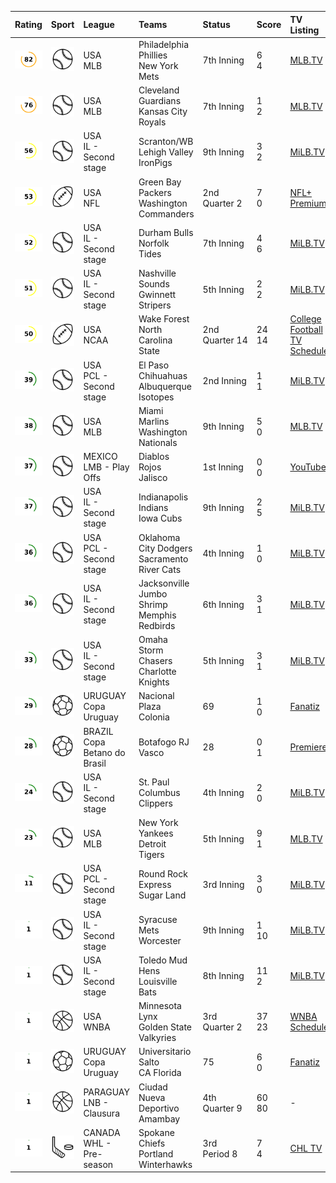 | Rating                                                                                                                                 | Sport                                                                                                                     | League                          | Teams                                          | Status         | Score    | TV Listing                                                                                                                     |
|:---------------------------------------------------------------------------------------------------------------------------------------|:--------------------------------------------------------------------------------------------------------------------------|:--------------------------------|:-----------------------------------------------|:---------------|:---------|:-------------------------------------------------------------------------------------------------------------------------------|
| <img src="https://raw.githubusercontent.com/BlakeDuncan25/Donut-SVG-Ratings/bac4e4a278175106499642192132b1786a9aec38/82.svg" alt="82"> | <img src="https://raw.githubusercontent.com/BlakeDuncan25/Donut-SVG-Ratings/master/baseball.png" alt="Baseball">          | USA<br>MLB                      | Philadelphia Phillies<br>New York Mets         | 7th Inning     | 6<br>4   | <a href="https://www.mlb.com/live-stream-games">MLB.TV</a>                                                                     |
| <img src="https://raw.githubusercontent.com/BlakeDuncan25/Donut-SVG-Ratings/bac4e4a278175106499642192132b1786a9aec38/76.svg" alt="76"> | <img src="https://raw.githubusercontent.com/BlakeDuncan25/Donut-SVG-Ratings/master/baseball.png" alt="Baseball">          | USA<br>MLB                      | Cleveland Guardians<br>Kansas City Royals      | 7th Inning     | 1<br>2   | <a href="https://www.mlb.com/live-stream-games">MLB.TV</a>                                                                     |
| <img src="https://raw.githubusercontent.com/BlakeDuncan25/Donut-SVG-Ratings/bac4e4a278175106499642192132b1786a9aec38/56.svg" alt="56"> | <img src="https://raw.githubusercontent.com/BlakeDuncan25/Donut-SVG-Ratings/master/baseball.png" alt="Baseball">          | USA<br>IL - Second stage        | Scranton/WB<br>Lehigh Valley IronPigs          | 9th Inning     | 3<br>2   | <a href="https://www.milb.com/live-stream-games/2025/09/10">MiLB.TV</a>                                                        |
| <img src="https://raw.githubusercontent.com/BlakeDuncan25/Donut-SVG-Ratings/bac4e4a278175106499642192132b1786a9aec38/53.svg" alt="53"> | <img src="https://raw.githubusercontent.com/BlakeDuncan25/Donut-SVG-Ratings/master/football.png" alt="American Football"> | USA<br>NFL                      | Green Bay Packers<br>Washington Commanders     | 2nd Quarter 2  | 7<br>0   | <a href="https://www.nfl.com/plus/replays/">NFL+ Premium</a>                                                                   |
| <img src="https://raw.githubusercontent.com/BlakeDuncan25/Donut-SVG-Ratings/bac4e4a278175106499642192132b1786a9aec38/52.svg" alt="52"> | <img src="https://raw.githubusercontent.com/BlakeDuncan25/Donut-SVG-Ratings/master/baseball.png" alt="Baseball">          | USA<br>IL - Second stage        | Durham Bulls<br>Norfolk Tides                  | 7th Inning     | 4<br>6   | <a href="https://www.milb.com/live-stream-games/2025/09/10">MiLB.TV</a>                                                        |
| <img src="https://raw.githubusercontent.com/BlakeDuncan25/Donut-SVG-Ratings/bac4e4a278175106499642192132b1786a9aec38/51.svg" alt="51"> | <img src="https://raw.githubusercontent.com/BlakeDuncan25/Donut-SVG-Ratings/master/baseball.png" alt="Baseball">          | USA<br>IL - Second stage        | Nashville Sounds<br>Gwinnett Stripers          | 5th Inning     | 2<br>2   | <a href="https://www.milb.com/live-stream-games/2025/09/10">MiLB.TV</a>                                                        |
| <img src="https://raw.githubusercontent.com/BlakeDuncan25/Donut-SVG-Ratings/bac4e4a278175106499642192132b1786a9aec38/50.svg" alt="50"> | <img src="https://raw.githubusercontent.com/BlakeDuncan25/Donut-SVG-Ratings/master/football.png" alt="NCAAF">             | USA<br>NCAA                     | Wake Forest<br>North Carolina State            | 2nd Quarter 14 | 24<br>14 | <a href="https://fbschedules.com/college-football-tv-schedule/">College Football TV Schedule</a>                               |
| <img src="https://raw.githubusercontent.com/BlakeDuncan25/Donut-SVG-Ratings/bac4e4a278175106499642192132b1786a9aec38/39.svg" alt="39"> | <img src="https://raw.githubusercontent.com/BlakeDuncan25/Donut-SVG-Ratings/master/baseball.png" alt="Baseball">          | USA<br>PCL - Second stage       | El Paso Chihuahuas<br>Albuquerque Isotopes     | 2nd Inning     | 1<br>1   | <a href="https://www.milb.com/live-stream-games/2025/09/10">MiLB.TV</a>                                                        |
| <img src="https://raw.githubusercontent.com/BlakeDuncan25/Donut-SVG-Ratings/bac4e4a278175106499642192132b1786a9aec38/38.svg" alt="38"> | <img src="https://raw.githubusercontent.com/BlakeDuncan25/Donut-SVG-Ratings/master/baseball.png" alt="Baseball">          | USA<br>MLB                      | Miami Marlins<br>Washington Nationals          | 9th Inning     | 5<br>0   | <a href="https://www.mlb.com/live-stream-games">MLB.TV</a>                                                                     |
| <img src="https://raw.githubusercontent.com/BlakeDuncan25/Donut-SVG-Ratings/bac4e4a278175106499642192132b1786a9aec38/37.svg" alt="37"> | <img src="https://raw.githubusercontent.com/BlakeDuncan25/Donut-SVG-Ratings/master/baseball.png" alt="Baseball">          | MEXICO<br>LMB - Play Offs       | Diablos Rojos<br>Jalisco                       | 1st Inning     | 0<br>0   | <a href="https://www.youtube.com/results?search_query=liga+mexicana+de+beisbol&sp=EgYIAxABGAI%253D">YouTube</a>                |
| <img src="https://raw.githubusercontent.com/BlakeDuncan25/Donut-SVG-Ratings/bac4e4a278175106499642192132b1786a9aec38/37.svg" alt="37"> | <img src="https://raw.githubusercontent.com/BlakeDuncan25/Donut-SVG-Ratings/master/baseball.png" alt="Baseball">          | USA<br>IL - Second stage        | Indianapolis Indians<br>Iowa Cubs              | 9th Inning     | 2<br>5   | <a href="https://www.milb.com/live-stream-games/2025/09/10">MiLB.TV</a>                                                        |
| <img src="https://raw.githubusercontent.com/BlakeDuncan25/Donut-SVG-Ratings/bac4e4a278175106499642192132b1786a9aec38/36.svg" alt="36"> | <img src="https://raw.githubusercontent.com/BlakeDuncan25/Donut-SVG-Ratings/master/baseball.png" alt="Baseball">          | USA<br>PCL - Second stage       | Oklahoma City Dodgers<br>Sacramento River Cats | 4th Inning     | 1<br>0   | <a href="https://www.milb.com/live-stream-games/2025/09/10">MiLB.TV</a>                                                        |
| <img src="https://raw.githubusercontent.com/BlakeDuncan25/Donut-SVG-Ratings/bac4e4a278175106499642192132b1786a9aec38/36.svg" alt="36"> | <img src="https://raw.githubusercontent.com/BlakeDuncan25/Donut-SVG-Ratings/master/baseball.png" alt="Baseball">          | USA<br>IL - Second stage        | Jacksonville Jumbo Shrimp<br>Memphis Redbirds  | 6th Inning     | 3<br>1   | <a href="https://www.milb.com/live-stream-games/2025/09/10">MiLB.TV</a>                                                        |
| <img src="https://raw.githubusercontent.com/BlakeDuncan25/Donut-SVG-Ratings/bac4e4a278175106499642192132b1786a9aec38/33.svg" alt="33"> | <img src="https://raw.githubusercontent.com/BlakeDuncan25/Donut-SVG-Ratings/master/baseball.png" alt="Baseball">          | USA<br>IL - Second stage        | Omaha Storm Chasers<br>Charlotte Knights       | 5th Inning     | 3<br>1   | <a href="https://www.milb.com/live-stream-games/2025/09/10">MiLB.TV</a>                                                        |
| <img src="https://raw.githubusercontent.com/BlakeDuncan25/Donut-SVG-Ratings/bac4e4a278175106499642192132b1786a9aec38/29.svg" alt="29"> | <img src="https://raw.githubusercontent.com/BlakeDuncan25/Donut-SVG-Ratings/master/soccer.png" alt="Soccer">              | URUGUAY<br>Copa Uruguay         | Nacional<br>Plaza Colonia                      | 69             | 1<br>0   | <a href="https://watch.fanatiz.com/channels">Fanatiz</a>                                                                       |
| <img src="https://raw.githubusercontent.com/BlakeDuncan25/Donut-SVG-Ratings/bac4e4a278175106499642192132b1786a9aec38/28.svg" alt="28"> | <img src="https://raw.githubusercontent.com/BlakeDuncan25/Donut-SVG-Ratings/master/soccer.png" alt="Soccer">              | BRAZIL<br>Copa Betano do Brasil | Botafogo RJ<br>Vasco                           | 28             | 0<br>1   | <a href="https://www.sling.com/international/brazilian">Premiere</a>                                                           |
| <img src="https://raw.githubusercontent.com/BlakeDuncan25/Donut-SVG-Ratings/bac4e4a278175106499642192132b1786a9aec38/24.svg" alt="24"> | <img src="https://raw.githubusercontent.com/BlakeDuncan25/Donut-SVG-Ratings/master/baseball.png" alt="Baseball">          | USA<br>IL - Second stage        | St. Paul<br>Columbus Clippers                  | 4th Inning     | 2<br>0   | <a href="https://www.milb.com/live-stream-games/2025/09/10">MiLB.TV</a>                                                        |
| <img src="https://raw.githubusercontent.com/BlakeDuncan25/Donut-SVG-Ratings/bac4e4a278175106499642192132b1786a9aec38/23.svg" alt="23"> | <img src="https://raw.githubusercontent.com/BlakeDuncan25/Donut-SVG-Ratings/master/baseball.png" alt="Baseball">          | USA<br>MLB                      | New York Yankees<br>Detroit Tigers             | 5th Inning     | 9<br>1   | <a href="https://www.mlb.com/live-stream-games">MLB.TV</a>                                                                     |
| <img src="https://raw.githubusercontent.com/BlakeDuncan25/Donut-SVG-Ratings/bac4e4a278175106499642192132b1786a9aec38/11.svg" alt="11"> | <img src="https://raw.githubusercontent.com/BlakeDuncan25/Donut-SVG-Ratings/master/baseball.png" alt="Baseball">          | USA<br>PCL - Second stage       | Round Rock Express<br>Sugar Land               | 3rd Inning     | 3<br>0   | <a href="https://www.milb.com/live-stream-games/2025/09/10">MiLB.TV</a>                                                        |
| <img src="https://raw.githubusercontent.com/BlakeDuncan25/Donut-SVG-Ratings/bac4e4a278175106499642192132b1786a9aec38/1.svg" alt="1">   | <img src="https://raw.githubusercontent.com/BlakeDuncan25/Donut-SVG-Ratings/master/baseball.png" alt="Baseball">          | USA<br>IL - Second stage        | Syracuse Mets<br>Worcester                     | 9th Inning     | 1<br>10  | <a href="https://www.milb.com/live-stream-games/2025/09/10">MiLB.TV</a>                                                        |
| <img src="https://raw.githubusercontent.com/BlakeDuncan25/Donut-SVG-Ratings/bac4e4a278175106499642192132b1786a9aec38/1.svg" alt="1">   | <img src="https://raw.githubusercontent.com/BlakeDuncan25/Donut-SVG-Ratings/master/baseball.png" alt="Baseball">          | USA<br>IL - Second stage        | Toledo Mud Hens<br>Louisville Bats             | 8th Inning     | 11<br>2  | <a href="https://www.milb.com/live-stream-games/2025/09/10">MiLB.TV</a>                                                        |
| <img src="https://raw.githubusercontent.com/BlakeDuncan25/Donut-SVG-Ratings/bac4e4a278175106499642192132b1786a9aec38/1.svg" alt="1">   | <img src="https://raw.githubusercontent.com/BlakeDuncan25/Donut-SVG-Ratings/master/basketball.png" alt="Basketball">      | USA<br>WNBA                     | Minnesota Lynx<br>Golden State Valkyries       | 3rd Quarter 2  | 37<br>23 | <a href="https://www.sportsmediawatch.com/wnba-tv-schedule-2024-watch-stream-live/#WednesdaySeptember102025">WNBA Schedule</a> |
| <img src="https://raw.githubusercontent.com/BlakeDuncan25/Donut-SVG-Ratings/bac4e4a278175106499642192132b1786a9aec38/1.svg" alt="1">   | <img src="https://raw.githubusercontent.com/BlakeDuncan25/Donut-SVG-Ratings/master/soccer.png" alt="Soccer">              | URUGUAY<br>Copa Uruguay         | Universitario Salto<br>CA Florida              | 75             | 6<br>0   | <a href="https://watch.fanatiz.com/channels">Fanatiz</a>                                                                       |
| <img src="https://raw.githubusercontent.com/BlakeDuncan25/Donut-SVG-Ratings/bac4e4a278175106499642192132b1786a9aec38/1.svg" alt="1">   | <img src="https://raw.githubusercontent.com/BlakeDuncan25/Donut-SVG-Ratings/master/basketball.png" alt="Basketball">      | PARAGUAY<br>LNB - Clausura      | Ciudad Nueva<br>Deportivo Amambay              | 4th Quarter 9  | 60<br>80 | -                                                                                                                              |
| <img src="https://raw.githubusercontent.com/BlakeDuncan25/Donut-SVG-Ratings/bac4e4a278175106499642192132b1786a9aec38/1.svg" alt="1">   | <img src="https://raw.githubusercontent.com/BlakeDuncan25/Donut-SVG-Ratings/master/hockey.png" alt="Ice Hockey">          | CANADA<br>WHL - Pre-season      | Spokane Chiefs<br>Portland Winterhawks         | 3rd Period 8   | 7<br>4   | <a href="https://watch.chl.ca/whl_chl">CHL TV</a>                                                                              |